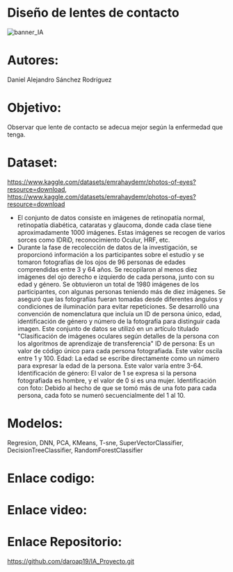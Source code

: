 # Diseño de lentes de contacto
![banner_IA](https://github.com/daroap19/IA_Proyecto/assets/131118045/8ec68b8d-2560-4896-b09c-69ef6462d3b6)
# Autores: 
Daniel Alejandro Sánchez Rodríguez
# Objetivo: 
Observar que lente de contacto se adecua mejor según la enfermedad que tenga.
# Dataset: 
https://www.kaggle.com/datasets/emrahaydemr/photos-of-eyes?resource=download, https://www.kaggle.com/datasets/emrahaydemr/photos-of-eyes?resource=download
* El conjunto de datos consiste en imágenes de retinopatía normal, retinopatía diabética, cataratas y glaucoma, donde cada clase tiene aproximadamente 1000 imágenes. Estas imágenes se recogen de varios sorces como IDRiD, reconocimiento Oculur, HRF, etc.
* Durante la fase de recolección de datos de la investigación, se proporcionó información a los participantes sobre el estudio y se tomaron fotografías de los ojos de 96 personas de edades comprendidas entre 3 y 64 años. Se recopilaron al menos diez imágenes del ojo derecho e izquierdo de cada persona, junto con su edad y género. Se obtuvieron un total de 1980 imágenes de los participantes, con algunas personas teniendo más de diez imágenes. Se aseguró que las fotografías fueran tomadas desde diferentes ángulos y condiciones de iluminación para evitar repeticiones. Se desarrolló una convención de nomenclatura que incluía un ID de persona único, edad, identificación de género y número de la fotografía para distinguir cada imagen. Este conjunto de datos se utilizó en un artículo titulado "Clasificación de imágenes oculares según detalles de la persona con los algoritmos de aprendizaje de transferencia"
ID de persona: Es un valor de código único para cada persona fotografiada. Este valor oscila entre 1 y 100.
Edad: La edad se escribe directamente como un número para expresar la edad de la persona. Este valor varía entre 3-64.
Identificación de género: El valor de 1 se expresa si la persona fotografiada es hombre, y el valor de 0 si es una mujer.
Identificación con foto: Debido al hecho de que se tomó más de una foto para cada persona, cada foto se numeró secuencialmente del 1 al 10.
# Modelos: 
Regresion, DNN, PCA, KMeans, T-sne, SuperVectorClassifier, DecisionTreeClassifier, RandomForestClassifier
# Enlace codigo:

# Enlace video:

# Enlace Repositorio: 
https://github.com/daroap19/IA_Proyecto.git 
